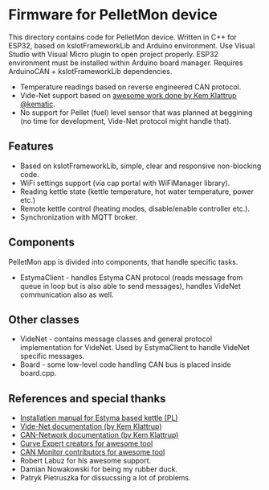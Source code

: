# Firmware for PelletMon device

This directory contains code for PelletMon device. Written in C++ for ESP32, based on ksIotFrameworkLib and Arduino environment.
Use Visual Studio with Visual Micro plugin to open project properly. ESP32 environment must be installed within Arduino board manager. 
Requires ArduinoCAN + ksIotFrameworkLib dependencies.

* Temperature readings based on reverse engineered CAN protocol.
* Vide-Net support based on [awesome work done by Kem Klattrup @kematic](https://github.com/kematic).
* No support for Pellet (fuel) level sensor that was planned at beggining (no time for development, Vide-Net protocol might handle that).

## Features
* Based on ksIotFrameworkLib, simple, clear and responsive non-blocking code.
* WiFi settings support (via cap portal with WiFiManager library).
* Reading kettle state (kettle temperature, hot water temperature, power etc.)
* Remote kettle control (heating modes, disable/enable controller etc.).
* Synchronization with MQTT broker.

## Components

PelletMon app is divided into components, that handle specific tasks.
* EstymaClient - handles Estyma CAN protocol (reads message from queue in loop but is also able to send messages), handles VideNet communication also as well.

## Other classes
* VideNet - contains message classes and general protocol implementation for VideNet. Used by EstymaClient to handle VideNet specific messages.
* Board - some low-level code handling CAN bus is placed inside board.cpp.

## References and special thanks
* [Installation manual for Estyma based kettle (PL)](https://www.estyma.pl/wp-content/uploads/2018/11/Przewodnik-instalatora.pdf)
* [Vide-Net documentation (by Kem Klattrup)](https://github.com/kematic/pelle/wiki/Vide.Net-Bia24)
* [CAN-Network documentation (by Kem Klattrup)](https://github.com/kematic/pelle/wiki/CAN-network)
* [Curve Expert creators for awesome tool](https://www.curveexpert.net/)
* [CAN Monitor contributors for awesome tool](https://github.com/tixiv/CAN-Monitor-qt)
* Robert Labuz for his awesome support.
* Damian Nowakowski for being my rubber duck.
* Patryk Pietruszka for dissucssing a lot of problems.